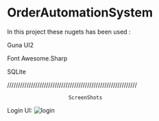 # OrderAutomationSystem
In this project these nugets has been used :  

Guna UI2 

Font Awesome.Sharp

SQLite

////////////////////////////////////////////////////////////

                        ScreenShots
                        
Login UI:
![login](https://user-images.githubusercontent.com/73427021/147413025-35e6438b-f8b0-4ba1-84d5-0db332da758f.gif)
